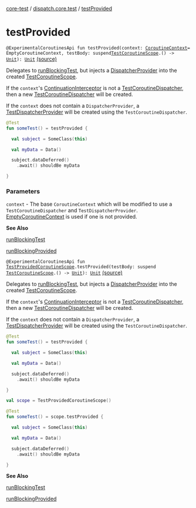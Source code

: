 [core-test](../index.md) / [dispatch.core.test](index.md) / [testProvided](./test-provided.md)

# testProvided

`@ExperimentalCoroutinesApi fun testProvided(context: `[`CoroutineContext`](https://kotlinlang.org/api/latest/jvm/stdlib/kotlin.coroutines/-coroutine-context/index.html)` = EmptyCoroutineContext, testBody: suspend `[`TestCoroutineScope`](https://kotlin.github.io/kotlinx.coroutines/kotlinx-coroutines-test/kotlinx.coroutines.test/-test-coroutine-scope/index.html)`.() -> `[`Unit`](https://kotlinlang.org/api/latest/jvm/stdlib/kotlin/-unit/index.html)`): `[`Unit`](https://kotlinlang.org/api/latest/jvm/stdlib/kotlin/-unit/index.html) [(source)](https://github.com/RBusarow/Dispatch/tree/master/core-test/src/main/java/dispatch/core/test/Builders.kt#L73)

Delegates to [runBlockingTest](https://kotlin.github.io/kotlinx.coroutines/kotlinx-coroutines-test/kotlinx.coroutines.test/run-blocking-test.html), but injects a [DispatcherProvider](https://rbusarow.github.io/Dispatch/core/dispatch.core/-dispatcher-provider/index.md) into the created [TestCoroutineScope](https://kotlin.github.io/kotlinx.coroutines/kotlinx-coroutines-test/kotlinx.coroutines.test/-test-coroutine-scope/index.html).

If the `context`'s [ContinuationInterceptor](https://kotlinlang.org/api/latest/jvm/stdlib/kotlin.coroutines/-continuation-interceptor/index.html) is not a [TestCoroutineDispatcher](https://kotlin.github.io/kotlinx.coroutines/kotlinx-coroutines-test/kotlinx.coroutines.test/-test-coroutine-dispatcher/index.html),
then a new [TestCoroutineDispatcher](https://kotlin.github.io/kotlinx.coroutines/kotlinx-coroutines-test/kotlinx.coroutines.test/-test-coroutine-dispatcher/index.html) will be created.

If the `context` does not contain a `DispatcherProvider`,
a [TestDispatcherProvider](-test-dispatcher-provider/index.md) will be created using the `TestCoroutineDispatcher`.

``` kotlin
@Test
fun someTest() = testProvided {

  val subject = SomeClass(this)

  val myData = Data()

  subject.dataDeferred()
    .await() shouldBe myData

}
```

### Parameters

`context` - The base `CoroutineContext` which will be modified
to use a `TestCoroutineDispatcher` and `TestDispatcherProvider`.
[EmptyCoroutineContext](https://kotlinlang.org/api/latest/jvm/stdlib/kotlin.coroutines/-empty-coroutine-context/index.html) is used if one is not provided.

**See Also**

[runBlockingTest](https://kotlin.github.io/kotlinx.coroutines/kotlinx-coroutines-test/kotlinx.coroutines.test/run-blocking-test.html)

[runBlockingProvided](run-blocking-provided.md)

`@ExperimentalCoroutinesApi fun `[`TestProvidedCoroutineScope`](-test-provided-coroutine-scope/index.md)`.testProvided(testBody: suspend `[`TestCoroutineScope`](https://kotlin.github.io/kotlinx.coroutines/kotlinx-coroutines-test/kotlinx.coroutines.test/-test-coroutine-scope/index.html)`.() -> `[`Unit`](https://kotlinlang.org/api/latest/jvm/stdlib/kotlin/-unit/index.html)`): `[`Unit`](https://kotlinlang.org/api/latest/jvm/stdlib/kotlin/-unit/index.html) [(source)](https://github.com/RBusarow/Dispatch/tree/master/core-test/src/main/java/dispatch/core/test/Builders.kt#L102)

Delegates to [runBlockingTest](https://kotlin.github.io/kotlinx.coroutines/kotlinx-coroutines-test/kotlinx.coroutines.test/run-blocking-test.html), but injects a [DispatcherProvider](https://rbusarow.github.io/Dispatch/core/dispatch.core/-dispatcher-provider/index.md) into the created [TestCoroutineScope](https://kotlin.github.io/kotlinx.coroutines/kotlinx-coroutines-test/kotlinx.coroutines.test/-test-coroutine-scope/index.html).

If the `context`'s [ContinuationInterceptor](https://kotlinlang.org/api/latest/jvm/stdlib/kotlin.coroutines/-continuation-interceptor/index.html) is not a [TestCoroutineDispatcher](https://kotlin.github.io/kotlinx.coroutines/kotlinx-coroutines-test/kotlinx.coroutines.test/-test-coroutine-dispatcher/index.html),
then a new [TestCoroutineDispatcher](https://kotlin.github.io/kotlinx.coroutines/kotlinx-coroutines-test/kotlinx.coroutines.test/-test-coroutine-dispatcher/index.html) will be created.

If the `context` does not contain a `DispatcherProvider`,
a [TestDispatcherProvider](-test-dispatcher-provider/index.md) will be created using the `TestCoroutineDispatcher`.

``` kotlin
@Test
fun someTest() = testProvided {

  val subject = SomeClass(this)

  val myData = Data()

  subject.dataDeferred()
    .await() shouldBe myData

}
```

``` kotlin
val scope = TestProvidedCoroutineScope()

@Test
fun someTest() = scope.testProvided {

  val subject = SomeClass(this)

  val myData = Data()

  subject.dataDeferred()
    .await() shouldBe myData

}
```

**See Also**

[runBlockingTest](https://kotlin.github.io/kotlinx.coroutines/kotlinx-coroutines-test/kotlinx.coroutines.test/run-blocking-test.html)

[runBlockingProvided](run-blocking-provided.md)

